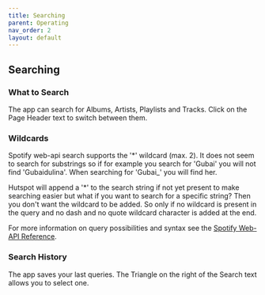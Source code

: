 ```yaml
---
title: Searching
parent: Operating
nav_order: 2
layout: default
---
```

## Searching

### What to Search
The app can search for Albums, Artists, Playlists and Tracks. Click on the Page Header text to switch between them.

### Wildcards
Spotify web-api search supports the '*' wildcard (max. 2). It does not seem to search for substrings so if for example you search for 'Gubai' you will not find 'Gubaidulina'. When searching for 'Gubai_' you will find her.

Hutspot will append a '*' to the search string if not yet present to make searching easier but what if you want to search for a specific string? Then you don't want the wildcard to be added. So only if no wildcard is present in the query and no dash and no quote wildcard character is added at the end.

For more information on query possibilities and syntax see the [Spotify Web-API Reference](https://developer.spotify.com/documentation/web-api/reference/search/search/).

### Search History
The app saves your last queries. The Triangle on the right of the Search text allows you to select one.

